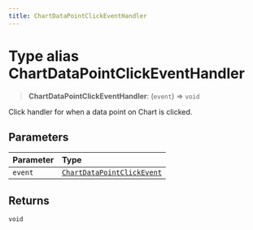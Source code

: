 ```yaml
---
title: ChartDataPointClickEventHandler
---
```


# Type alias ChartDataPointClickEventHandler

> **ChartDataPointClickEventHandler**: (`event`) => `void`

Click handler for when a data point on Chart is clicked.

## Parameters

| Parameter | Type |
| :------ | :------ |
| `event` | [`ChartDataPointClickEvent`](type-alias.ChartDataPointClickEvent.md) |

## Returns

`void`
